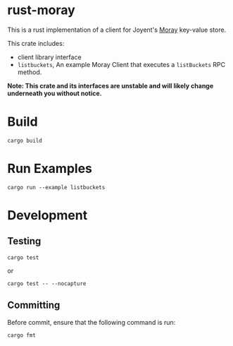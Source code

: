 # rust-moray

This is a rust implementation of a client for Joyent's
[Moray](https://github.com/joyent/moray) key-value store.

This crate includes:

* client library interface
* `listbuckets`, An example Moray Client that executes a `listBuckets` RPC method.


**Note: This crate and its interfaces are unstable and will likely change underneath you without notice.**

# Build
```
cargo build
```

# Run Examples
```
cargo run --example listbuckets
```

# Development
## Testing
```
cargo test
```

or

```
cargo test -- --nocapture
```

## Committing
Before commit, ensure that the following command is run:
```
cargo fmt
```
